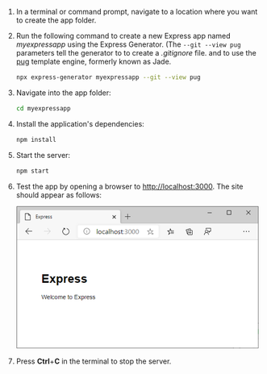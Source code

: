 1. In a terminal or command prompt, navigate to a location where you want to create the app folder.

1. Run the following command to create a new Express app named *myexpressapp* using the Express Generator. (The `--git --view pug` parameters tell the generator to to create a *.gitignore* file. and to use the [pug](https://pugjs.org/api/getting-started.html) template engine, formerly known as Jade.

    ```bash
    npx express-generator myexpressapp --git --view pug
    ```

1. Navigate into the app folder:

    ```bash
    cd myexpressapp
    ```

1. Install the application's dependencies:

    ```bash
    npm install
    ```

1. Start the server:

    ```bash
    npm start
    ```

1. Test the app by opening a browser to [http://localhost:3000](http://localhost:3000). The site should appear as follows:

    ![Running Express Application](../media/deploy-azure/express.png)

1. Press **Ctrl**+**C** in the terminal to stop the server.
